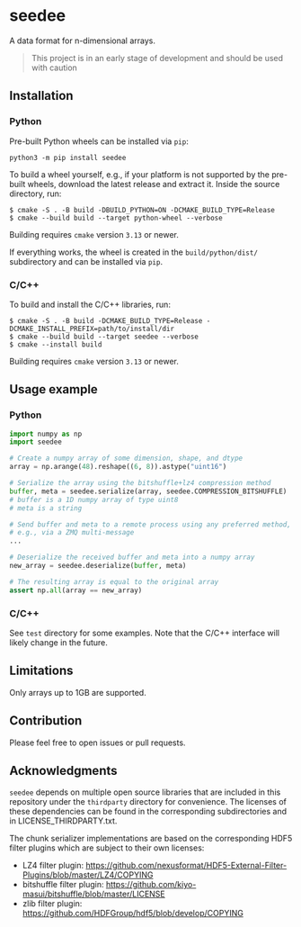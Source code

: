 # seedee

A data format for n-dimensional arrays.

> This project is in an early stage of development and should be used with caution


## Installation

### Python

Pre-built Python wheels can be installed via `pip`:

```
python3 -m pip install seedee
```

To build a wheel yourself, e.g., if your platform is not supported by the
pre-built wheels, download the latest release and extract it. Inside the source
directory, run:

```
$ cmake -S . -B build -DBUILD_PYTHON=ON -DCMAKE_BUILD_TYPE=Release
$ cmake --build build --target python-wheel --verbose
```

Building requires `cmake` version  `3.13` or newer.

If everything works, the wheel is created in the `build/python/dist/`
subdirectory and can be installed via `pip`.

### C/C++

To build and install the C/C++ libraries, run:
```
$ cmake -S . -B build -DCMAKE_BUILD_TYPE=Release -DCMAKE_INSTALL_PREFIX=path/to/install/dir
$ cmake --build build --target seedee --verbose
$ cmake --install build
```

Building requires `cmake` version  `3.13` or newer.


## Usage example

### Python

```python
import numpy as np
import seedee

# Create a numpy array of some dimension, shape, and dtype
array = np.arange(48).reshape((6, 8)).astype("uint16")

# Serialize the array using the bitshuffle+lz4 compression method
buffer, meta = seedee.serialize(array, seedee.COMPRESSION_BITSHUFFLE)
# buffer is a 1D numpy array of type uint8
# meta is a string

# Send buffer and meta to a remote process using any preferred method,
# e.g., via a ZMQ multi-message
...

# Deserialize the received buffer and meta into a numpy array
new_array = seedee.deserialize(buffer, meta)

# The resulting array is equal to the original array
assert np.all(array == new_array)
```

### C/C++

See `test` directory for some examples. Note that the C/C++ interface will
likely change in the future.

## Limitations

Only arrays up to 1GB are supported.

## Contribution

Please feel free to open issues or pull requests.

## Acknowledgments

`seedee` depends on multiple open source libraries that are included in this
repository under the `thirdparty` directory for convenience. The licenses of
these dependencies can be found in the corresponding subdirectories and in
LICENSE_THIRDPARTY.txt.

The chunk serializer implementations are based on the corresponding HDF5 filter
plugins which are subject to their own licenses:
* LZ4 filter plugin: https://github.com/nexusformat/HDF5-External-Filter-Plugins/blob/master/LZ4/COPYING
* bitshuffle filter plugin: https://github.com/kiyo-masui/bitshuffle/blob/master/LICENSE
* zlib filter plugin: https://github.com/HDFGroup/hdf5/blob/develop/COPYING
